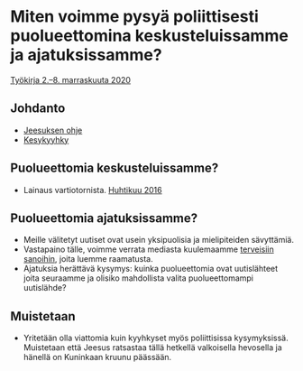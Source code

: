 # Miten voimme pysyä poliittisesti puolueettomina keskusteluissamme ja ajatuksissamme?
[Työkirja 2.–8. marraskuuta 2020](https://wol.jw.org/fi/wol/d/r16/lp-fi/202020402)


## Johdanto
* [Jeesuksen ohje](https://wol.jw.org/fi/wol/b/r16/lp-fi/nwtsty/40/10#study=discover&v=40:10:16-40:10:17)
* [Kesykyyhky](https://fi.wikipedia.org/wiki/Kesykyyhky)


## Puolueettomia keskusteluissamme?
* Lainaus vartiotornista. [Huhtikuu 2016](https://wol.jw.org/fi/wol/d/r16/lp-fi/2016288#h=18:0-20:0)

## Puolueettomia ajatuksissamme?
* Meille välitetyt uutiset ovat usein yksipuolisia ja mielipiteiden sävyttämiä. 
* Vastapaino tälle, voimme verrata mediasta kuulemaamme [terveisiin sanoihin](https://wol.jw.org/fi/wol/b/r16/lp-fi/nwtsty/55/1#study=discover&v=55:1:13), joita luemme raamatusta.
* Ajatuksia herättävä kysymys: kuinka puolueettomia ovat uutislähteet joita seuraamme ja olisiko mahdollista valita puolueettomampi uutislähde?

## Muistetaan
* Yritetään olla viattomia kuin kyyhkyset myös poliittisissa kysymyksissä. Muistetaan että Jeesus ratsastaa tällä hetkellä valkoisella hevosella ja hänellä on Kuninkaan kruunu päässään.

